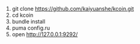 1. git clone https://github.com/kaiyuanshe/kcoin.git
2. cd kcoin
3. bundle install
4. puma config.ru
5. open http://127.0.0.1:9292/
